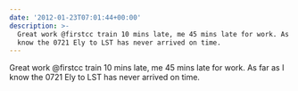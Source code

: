 ```yaml
---
date: '2012-01-23T07:01:44+00:00'
description: >-
  Great work @firstcc train 10 mins late, me 45 mins late for work. As far as I
  know the 0721 Ely to LST has never arrived on time.
---
```

Great work @firstcc train 10 mins late, me 45 mins late for work. As far as I know the 0721 Ely to LST has never arrived on time.
